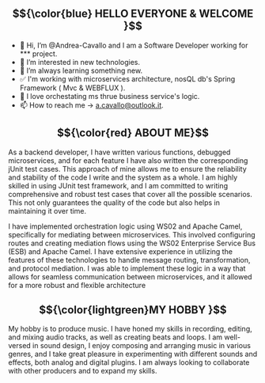 
## $${\color{blue} HELLO EVERYONE & WELCOME }$$                 

- 👋 Hi, I’m @Andrea-Cavallo and I am a Software Developer working for *** project.
- 👀 I’m interested in new technologies.
- 🌱 I’m always learning something new.
- ✅ I'm working with microservices architecture, nosQL db's Spring Framework ( Mvc & WEBFLUX ). 
- 💞️ I love orchestating ms thrue business service's logic.
- 📫 How to reach me -> [a.cavallo@outlook.it](https://www.linkedin.com/in/andrea-cavallo-3b354a135/).


## $${\color{red} ABOUT   ME}$$

As a backend developer, I have written various functions, 
                debugged microservices, 
                and for each feature I have also written the corresponding jUnit test cases. 
                This approach of mine allows me to ensure the reliability and stability 
                of the code I write and the system as a whole. 
                I am highly skilled in using JUnit test framework, 
                and I am committed to writing comprehensive and robust 
                test cases that cover all the possible scenarios. 
                This not only guarantees the quality of the code but also helps 
                in maintaining it over time.


I have implemented orchestration logic using WS02 and Apache Camel,
                  specifically for mediating between microservices. 
                  This involved configuring routes and creating mediation flows 
                  using the WS02 Enterprise Service Bus (ESB) and Apache Camel.
                  I have extensive experience in utilizing the features of these 
                  technologies to handle message routing, 
                  transformation, and protocol mediation.
                  I was able to implement these logic in a way that allows 
                  for seamless communication between microservices,
                  and it allowed for a more robust and flexible architecture
                  
                  

## $${\color{lightgreen}MY HOBBY }$$                 
My hobby is to produce music.
                 I have honed my skills in recording, editing, and mixing audio tracks,
                 as well as creating beats and loops. I am well-versed in sound design, 
                 I enjoy composing and arranging music in various genres, 
                 and I take great pleasure in experimenting with different sounds and effects,
                 both analog and digital plugins. 
                 I am always looking to collaborate with other producers and to expand my skills.                 
